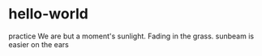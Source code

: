 # hello-world
practice
We are but a moment's sunlight. Fading in the grass.
sunbeam is easier on the ears
